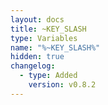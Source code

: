 ```yaml
---
layout: docs
title: ~KEY_SLASH
type: Variables
name: "%~KEY_SLASH%"
hidden: true
changelog:
  - type: Added
    version: v0.8.2
---
```

